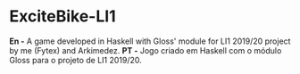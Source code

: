 # ExciteBike-LI1
**En -** A game developed in Haskell with Gloss' module for LI1 2019/20 project by me (Fytex) and Arkimedez.
**PT -** Jogo criado em Haskell com o módulo Gloss para o projeto de LI1 2019/20.
